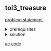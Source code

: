 ## toi3_treasure
[problem statement](https://programming.in.th/tasks/toi3_treasure)

<details>
  <summary>prerequisites</summary>
  <ul>
    <li>Brute force</li>
    <li>Basic Geometry</li>
    <ul>
      <li>Pythagorean Theorem</li>
    </ul>
  </ul>
</details>

<details>
  <summary>solution</summary><br>
  เราสามารถ simulate การเดินตรงๆได้เลยโดยที่เราสามารถเก็บพิกัด $(x, y)$ ที่เราอยู่หลังจากทำตามแต่ละคำสั่ง โดยจะแบ่งการเดินเป็น 2 ประเภทคือ
  <ol>
    <li>เดินตรง</li>
    <ol type="a">
      <li>$kN: y \leftarrow y + k$</li>
      <li>$kS : y \leftarrow y - k$</li>
      <li>$kE : x \leftarrow x + k$</li>
      <li>$kW : x \leftarrow x - k$</li>
    </ol><br>
    <li>เดินเฉียง</li>
    <ol type="a">
      <br>
      <p align="left"><img width="100" src="https://github.com/user-attachments/assets/76e1fe44-531c-46b4-8d6c-4d87c1c86ea3" /></p>
      <li>$kNE : y \leftarrow y + \frac{k}{\sqrt2} , x \leftarrow x + \frac{k}{\sqrt2}$</li>
      <li>$kNW : y \leftarrow y + \frac{k}{\sqrt2} , x \leftarrow x - \frac{k}{\sqrt2}$</li>
      <li>$kSE : y \leftarrow y - \frac{k}{\sqrt2} , x \leftarrow x + \frac{k}{\sqrt2}$</li>
      <li>$kSW : y \leftarrow y - \frac{k}{\sqrt2} , x \leftarrow x - \frac{k}{\sqrt2}$</li>
    </ol>
  </ol>
  <p>หลังจากเราทำจบแล้วเราก็แค่หา Euclidean distance ด้วย $\sqrt{x^2 + y^2}$</p>
  <p>$TC = O(n)$</p>
</details>

[ac code](./toi03_treasure.cpp)
